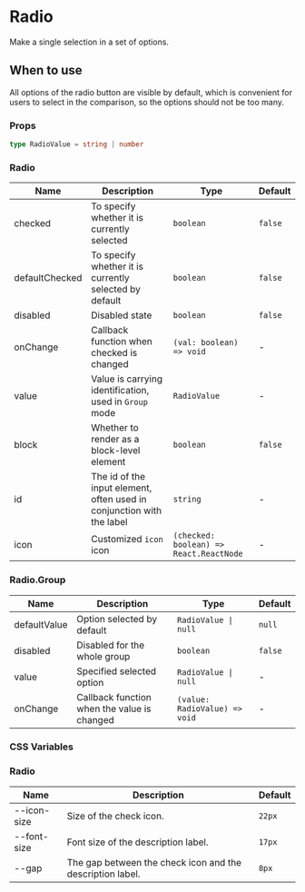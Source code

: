 # Radio

Make a single selection in a set of options.

## When to use

All options of the radio button are visible by default, which is convenient for users to select in the comparison, so the options should not be too many.

<code src="./demos/demo1.tsx"></code>

<code src="./demos/demo2.tsx"></code>

### Props

```ts | pure
type RadioValue = string | number
```

### Radio

| Name           | Description                                                           | Type                                    | Default |
| -------------- | --------------------------------------------------------------------- | --------------------------------------- | ------- |
| checked        | To specify whether it is currently selected                           | `boolean`                               | `false` |
| defaultChecked | To specify whether it is currently selected by default                | `boolean`                               | `false` |
| disabled       | Disabled state                                                        | `boolean`                               | `false` |
| onChange       | Callback function when checked is changed                             | `(val: boolean) => void`                | -       |
| value          | Value is carrying identification, used in `Group` mode                | `RadioValue`                            | -       |
| block          | Whether to render as a block-level element                            | `boolean`                               | `false` |
| id             | The id of the input element, often used in conjunction with the label | `string`                                | -       |
| icon           | Customized `icon` icon                                                | `(checked: boolean) => React.ReactNode` | -       |

### Radio.Group

| Name         | Description                                 | Type                          | Default |
| ------------ | ------------------------------------------- | ----------------------------- | ------- |
| defaultValue | Option selected by default                  | `RadioValue \| null`          | `null`  |
| disabled     | Disabled for the whole group                | `boolean`                     | `false` |
| value        | Specified selected option                   | `RadioValue \| null`          | -       |
| onChange     | Callback function when the value is changed | `(value: RadioValue) => void` | -       |

### CSS Variables

### Radio

| Name        | Description                                               | Default |
| ----------- | --------------------------------------------------------- | ------- |
| --icon-size | Size of the check icon.                                   | `22px`  |
| --font-size | Font size of the description label.                       | `17px`  |
| --gap       | The gap between the check icon and the description label. | `8px`   |
